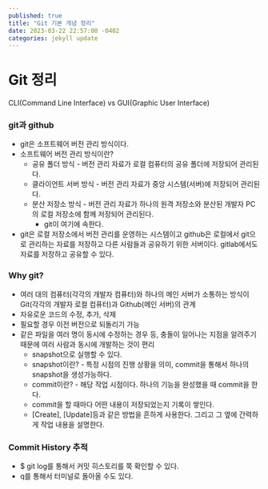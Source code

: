 ```yaml
---
published: true
title: "Git 기본 개념 정리"
date: 2023-03-22 22:57:00 -0402
categories: jekyll update
---
```


# Git 정리

CLI(Command Line Interface) vs GUI(Graphic User Interface)


### git과 github

- git은 소프트웨어 버전 관리 방식이다.
- 소프트웨어 버전 관리 방식이란?
    - 공유 폴더 방식 - 버전 관리 자료가 로컬 컴퓨터의 공유 폴더에 저장되어 관리된다.
    - 클라이언트 서버 방식 - 버전 관리 자료가 중앙 시스템(서버)에 저장되어 관리된다.
    - 분산 저장소 방식 - 버전 관리 자료가 하나의 원격 저장소와 분산된 개발자 PC의 로컬 저장소에 함께 저장되어 관리된다.
        - git이 여기에 속한다.
- git은 로컬 저장소에서 버전 관리를 운영하는 시스템이고 github은 로컬에서 git으로 관리하는 자료를 저장하고 다른 사람들과 공유하기 위한 서버이다. gitlab에서도 자료를 저장하고 공유할 수 있다.

### Why git?

- 여러 대의 컴퓨터(각각의 개발자 컴퓨터)와 하나의 메인 서버가 소통하는 방식이 Git(각각의 개발자 로컬 컴퓨터)과 Github(메인 서버)의 관계
- 자유로운 코드의 수정, 추가, 삭제
- 필요할 경우 이전 버전으로 되돌리기 가능
- 같은 파일을 여러 명이 동시에 수정하는 경우 등, 충돌이 일어나는 지점을 알려주기 때문에 여러 사람과 동시에 개발하는 것이 편리
    - snapshot으로 실행할 수 있다.
    - snapshot이란? - 특정 시점의 진행 상황을 의미, commit을 통해서 하나의 snapshot을 생성가능하다.
    - commit이란? - 해당 작업 시점이다. 하나의 기능을 완성했을 때 commit을 한다.
    - commit을 할 때마다 어떤 내용이 저장되었는지 기록이 쌓인다.
    - [Create], [Update]등과 같은 방법을 흔하게 사용한다. 그리고 그 옆에 간력하게 작업 내용을 설명한다.
    

### Commit History 추적

- $ git log를 통해서 커밋 히스토리를 쭉 확인할 수 있다.
- q를 통해서 터미널로 돌아올 수도 있다.
